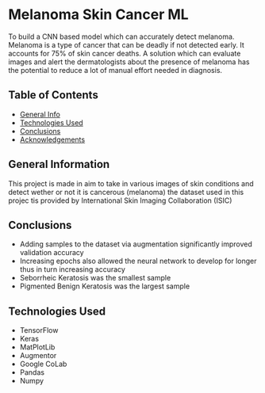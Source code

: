 # Melanoma Skin Cancer ML
To build a CNN based model which can accurately detect melanoma. Melanoma is a type of cancer that can be deadly if not detected early. It accounts for 75% of skin cancer deaths. A solution which can evaluate images and alert the dermatologists about the presence of melanoma has the potential to reduce a lot of manual effort needed in diagnosis.


## Table of Contents
* [General Info](#general-information)
* [Technologies Used](#technologies-used)
* [Conclusions](#conclusions)
* [Acknowledgements](#acknowledgements)


## General Information
This project is made in aim to take in various images of skin conditions and detect wether or not it is cancerous (melanoma) the dataset used in this projec tis provided by International Skin Imaging Collaboration (ISIC)


## Conclusions
- Adding samples to the dataset via augmentation significantly improved validation accuracy
- Increasing epochs also allowed the neural network to develop for longer thus in turn increasing accuracy
- Seborrheic Keratosis was the smallest sample
- Pigmented Benign Keratosis was the largest sample


## Technologies Used
- TensorFlow
- Keras
- MatPlotLib
- Augmentor
- Google CoLab
- Pandas
- Numpy

<!-- As the libraries versions keep on changing, it is recommended to mention the version of library used in this project -->


